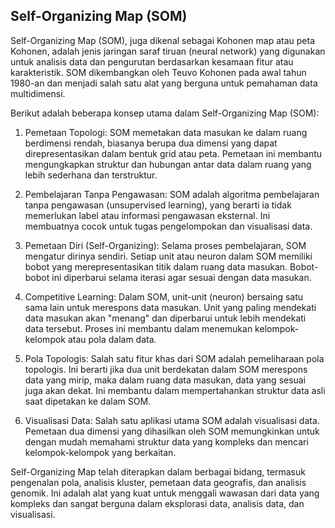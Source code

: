 ## Self-Organizing Map (SOM)

Self-Organizing Map (SOM), juga dikenal sebagai Kohonen map atau peta Kohonen, adalah jenis jaringan saraf tiruan (neural network) yang digunakan untuk analisis data dan pengurutan berdasarkan kesamaan fitur atau karakteristik. SOM dikembangkan oleh Teuvo Kohonen pada awal tahun 1980-an dan menjadi salah satu alat yang berguna untuk pemahaman data multidimensi.

Berikut adalah beberapa konsep utama dalam Self-Organizing Map (SOM):

1. Pemetaan Topologi: SOM memetakan data masukan ke dalam ruang berdimensi rendah, biasanya berupa dua dimensi yang dapat direpresentasikan dalam bentuk grid atau peta. Pemetaan ini membantu mengungkapkan struktur dan hubungan antar data dalam ruang yang lebih sederhana dan terstruktur.

3. Pembelajaran Tanpa Pengawasan: SOM adalah algoritma pembelajaran tanpa pengawasan (unsupervised learning), yang berarti ia tidak memerlukan label atau informasi pengawasan eksternal. Ini membuatnya cocok untuk tugas pengelompokan dan visualisasi data.

4. Pemetaan Diri (Self-Organizing): Selama proses pembelajaran, SOM mengatur dirinya sendiri. Setiap unit atau neuron dalam SOM memiliki bobot yang merepresentasikan titik dalam ruang data masukan. Bobot-bobot ini diperbarui selama iterasi agar sesuai dengan data masukan.

5. Competitive Learning: Dalam SOM, unit-unit (neuron) bersaing satu sama lain untuk merespons data masukan. Unit yang paling mendekati data masukan akan "menang" dan diperbarui untuk lebih mendekati data tersebut. Proses ini membantu dalam menemukan kelompok-kelompok atau pola dalam data.

6. Pola Topologis: Salah satu fitur khas dari SOM adalah pemeliharaan pola topologis. Ini berarti jika dua unit berdekatan dalam SOM merespons data yang mirip, maka dalam ruang data masukan, data yang sesuai juga akan dekat. Ini membantu dalam mempertahankan struktur data asli saat dipetakan ke dalam SOM.

7. Visualisasi Data: Salah satu aplikasi utama SOM adalah visualisasi data. Pemetaan dua dimensi yang dihasilkan oleh SOM memungkinkan untuk dengan mudah memahami struktur data yang kompleks dan mencari kelompok-kelompok yang berkaitan.

Self-Organizing Map telah diterapkan dalam berbagai bidang, termasuk pengenalan pola, analisis kluster, pemetaan data geografis, dan analisis genomik. Ini adalah alat yang kuat untuk menggali wawasan dari data yang kompleks dan sangat berguna dalam eksplorasi data, analisis data, dan visualisasi.